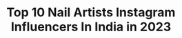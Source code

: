 ---
title: Top 10 Nail Artists Instagram Influencers In India in 2023
description: >-
  Find top nail artists Instagram influencers in India in 2023. Most popular hashtags: #nailsofinstagram #nailart #nails #love.
platform: Instagram
hits: 49
text_top: See the best Instagram accounts on inBeat.
text_bottom: Our platform aggregates 49 Instagram influencers like this in India for you to connect with.
profiles:
  - username: "tanya_buffandshiny"
    fullname: >-
      Buffandshiny By Tanya Arora🧿
    bio: >-
      @buffandshiny_tanya Professional Nailartist Internationally certified Fr Collaboration email/dm Fr Appointments+917080801250 @tanya29898 📍Lucknow,UP
    location: "India"
    followers: 8296
    engagement: 370
    commentsToLikes: 0.172553
    id: ckf5qs86raeop0j23tsg41bnw
    verified: false
    hashtags: "#newbox, #notd, #stickonnails, #nailsofinstagram"
  - username: "best_nailsclips"
    fullname: >-
      Best Nails Clips
    bio: >-
      Promotiong page 📩 DM For Promotion 😇 Follow my second account @_glitter_nail Tiktok account @best_nailsclips Product link ↓
    location: "India"
    followers: 385060
    engagement: 55
    commentsToLikes: 0.003997
    id: ck8tbgzvvvmv30j786eeik1y5
    verified: false
    hashtags: "#uvgelnails, #shortnail, #teamvalentino, #nailstagram"
  - username: "_dramatickle.error_"
    fullname: >-
      Ritika Sinha ✨🌌
    bio: >-
      "Ek Kam Zindegani, Usse bhi Kam Hai Jawani" Use DEYGA005% (Link 👇) 💌 Email/DM for collabs/PR ♥ Swatcher/Reviewer with a nice Phone Camera!
    location: "India"
    followers: 2627
    engagement: 938
    commentsToLikes: 0.252276
    id: ckf5rltpsd4tm0j23phe3b0gb
    verified: false
    hashtags: "#indianfashionblogger, #feelitreelit, #nailartists, #dramatickleerror"
  - username: "artofmhendi"
    fullname: >-
      𝐙𝐎𝐘𝐀 𝐊𝐇𝐀𝐍
    bio: >-
      🔹ADMIN👉@marktraders_ 🔹DM For paid💰Promtns//Collabs💰 🔹DM For Removal // Credits..💬💬 🔹Follow 'PROMOTIONS' at your own risk⚠️
    location: "India"
    followers: 34930
    engagement: 766
    commentsToLikes: 0.001077
    id: ckaosz4iwtnp70i7810w0wice
    verified: false
    hashtags: "#mehndi, #feelkaroreelkaro, #mehndistain, #mandala"
  - username: "djfarmeen"
    fullname: >-
      DJ Farmeen 🎧
    bio: >-
      Cabin Crew 🇶🇦✈️👸 86+ Countries 🌎 🧚‍♀️💫⭐️🌸🌹🦋🦄🍀 “NASHA REMIX “ 👇🏻
    location: "India"
    followers: 35384
    engagement: 72
    commentsToLikes: 0.030019
    id: ck6u40adm0xh80j712xw0q8yu
    verified: false
    hashtags: "#pioneerdj, #electronicmusic, #beauty, #follow"
  - username: "normacastelino"
    fullname: >-
      Norma castelino
    bio: >-
      Y si te vi, no lo creo, diría hola dm para colaboraciones pagadas🎥 castelinonorma@gmail.com
    location: "India"
    followers: 100335
    engagement: 167
    commentsToLikes: 0.121547
    id: ck15u4a55lcvp0i1942mcgnst
    verified: false
    hashtags: "#sun, #relax, #travel, #fashion"
  - username: "jaspreetkaur_kalsi"
    fullname: >-
      Jaspreet | Fashion & Beauty
    bio: >-
      Content Creator Email/ DM for Collaborations 📩 jaspreetkaurkalsiicollab@gmail.com Owner- @jewellerylove_by_jaspreetkalsi 20 y/o DU Student
    location: "India"
    followers: 35396
    engagement: 1851
    commentsToLikes: 0.033335
    id: ckf5nt8jvzlt60j23ju45qxym
    verified: false
    hashtags: "#skincareproducts, #skincaretips, #indian, #glowup"
  - username: "peachy_vibe"
    fullname: >-
      PV BY JESIKA • TWINKLE  JAIN
    bio: >-
      Decoding Fashion 👗 • Travel ✈️ • Lifestyle CELEBRITY STYLIST| Mumbai, Maharashtra🏘️ Email- peachyvibe@yahoo.com Manager- khushiparmar011@gmail.com
    location: "India"
    followers: 107090
    engagement: 61
    commentsToLikes: 0.065787
    id: ck55kg15hz7xz0i11etosvls6
    verified: false
    hashtags: "#workfromhomeoutfit, #outfitoftheday, #loungewear, #streetphotography"
  - username: "armani_sharma"
    fullname: >-
      @Armani Sharma
    bio: >-
      Mödel M@kêup Ärtist, N@il Ärtist , Assistant director (AD) Fitñess Fre@k , Wish on 10aug .
    location: "India"
    followers: 11422
    engagement: 437
    commentsToLikes: 0.052148
    id: ck9wg939zsdaq0j78vkv6ptll
    verified: false
    hashtags: "#like, #memes, #armanisharma, #faishion"
  - username: "himaliheer"
    fullname: >-
      Himali
    bio: >-
      मसकली ✈ Model| content creator| aerospace engineer 📧 Himaliheer@gmail.com 🎥Youtube: Life happens DM for collaborations 📩 📍 Gurugram, Haryana
    location: "India"
    followers: 10662
    engagement: 455
    commentsToLikes: 0.027390
    id: ck1362vpt4hri0i191zhpnfh4
    verified: false
    hashtags: "#gurgaoninfluencers, #delhi, #gurugram, #influencer"
---